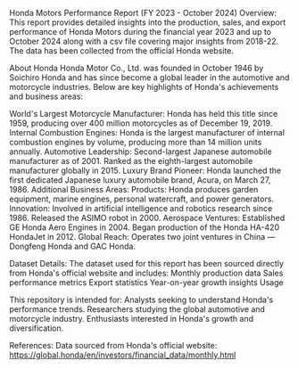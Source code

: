 Honda Motors Performance Report (FY 2023 - October 2024)
Overview:
This report provides detailed insights into the production, sales, and export performance of Honda Motors during the financial year 2023 and up to October 2024 along with a csv file covering major insights from 2018-22. The data has been collected from the official Honda website.

About Honda
Honda Motor Co., Ltd. was founded in October 1946 by Soichiro Honda and has since become a global leader in the automotive and motorcycle industries. Below are key highlights of Honda's achievements and business areas:

World's Largest Motorcycle Manufacturer: Honda has held this title since 1959, producing over 400 million motorcycles as of December 19, 2019.
Internal Combustion Engines: Honda is the largest manufacturer of internal combustion engines by volume, producing more than 14 million units annually.
Automotive Leadership:
Second-largest Japanese automobile manufacturer as of 2001.
Ranked as the eighth-largest automobile manufacturer globally in 2015.
Luxury Brand Pioneer: Honda launched the first dedicated Japanese luxury automobile brand, Acura, on March 27, 1986.
Additional Business Areas:
Products: Honda produces garden equipment, marine engines, personal watercraft, and power generators.
Innovation:
Involved in artificial intelligence and robotics research since 1986.
Released the ASIMO robot in 2000.
Aerospace Ventures:
Established GE Honda Aero Engines in 2004.
Began production of the Honda HA-420 HondaJet in 2012.
Global Reach: Operates two joint ventures in China — Dongfeng Honda and GAC Honda.

Dataset Details:
The dataset used for this report has been sourced directly from Honda's official website and includes:
Monthly production data
Sales performance metrics
Export statistics
Year-on-year growth insights
Usage

This repository is intended for:
Analysts seeking to understand Honda's performance trends.
Researchers studying the global automotive and motorcycle industry.
Enthusiasts interested in Honda's growth and diversification.

References:
Data sourced from Honda's official website: https://global.honda/en/investors/financial_data/monthly.html


